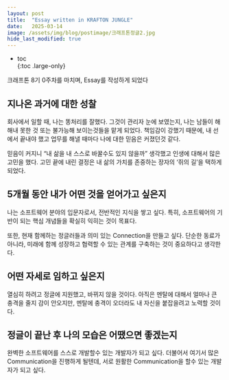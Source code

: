 ```yaml
---
layout: post
title:  "Essay written in KRAFTON JUNGLE"
date:   2025-03-14
image: /assets/img/blog/postimage/크래프톤정글2.jpg
hide_last_modified: true
---
```


* toc  
{:toc .large-only}

크래프톤 8기 0주차를 마치며, Essay를 작성하게 되었다

## 지나온 과거에 대한 성찰

회사에서 일할 때, 나는 똥처리를 잘했다. 그것이 관리자 눈에 보였는지, 나는 남들이 해해내 못한 것 또는 불가능해 보이는것들을 맡게 되었다. 책임감이 강했기 때문에, 내 선에서 끝내야 했고 업무를 해낼 때마다 나에 대한 믿음은 커졌던것 같다.

믿음이 커지니 “내 삶을 내 스스로 바꿀수도 있지 않을까” 생각했고 인생에 대해서 많은 고민을 했다. 고민 끝에 내린 결정은 내 삶의 가치를 존중하는 장자의 ‘쥐의 길’을 택하게 되었다.

## 5개월 동안 내가 어떤 것을 얻어가고 싶은지

나는 소프트웨어 분야의 입문자로서, 전반적인 지식을 쌓고 싶다. 특히, 소프트웨어의 기반이 되는 핵심 개념들을 확실히 익히는 것이 목표다.

또한, 현재 함께하는 정글러들과 의미 있는 Connection을 만들고 싶다. 단순한 동료가 아니라, 미래에 함께 성장하고 협력할 수 있는 관계를 구축하는 것이 중요하다고 생각한다.

## 어떤 자세로 임하고 싶은지

열심히 하려고 정글에 지원했고, 바뀌지 않을 것이다. 아직은 멘탈에 대해서 얼마나 큰 충격을 줄지 감이 안오지만, 멘탈에 충격이 오더라도 내 자신을 붙잡을려고 노력할 것이다.

## 정글이 끝난 후 나의 모습은 어땠으면 좋겠는지

완벽한 소프트웨어를 스스로 개발할수 있는 개발자가 되고 싶다. 더불어서 여기서 많은 Communication을 진행하게 될텐데, 서로 원활한 Communication을 할수 있는 개발자가 되고 싶다.